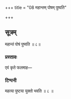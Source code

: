 +++
title = "08 महान्तम् पोषम् पुष्यति"

+++
## सूत्रम्
महान्तं पोषं पुष्यति ॥ ८॥  
### प्रस्तावः
एवं कृते फलमाह—  
### टिप्पनी
महत्या पुष्टया युक्तो भवति ॥ ८ ॥  
